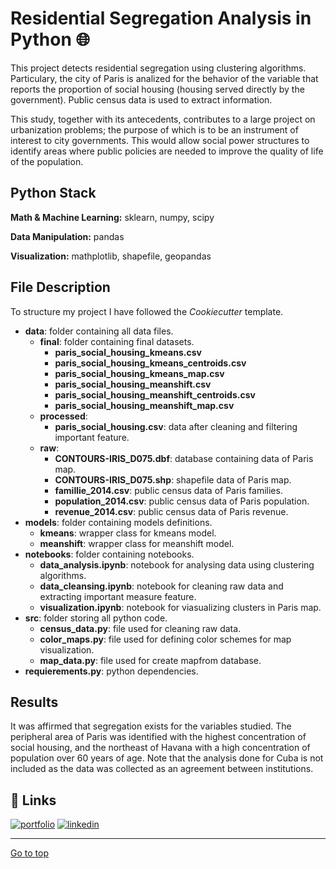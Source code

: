 
# Residential Segregation Analysis in Python :globe_with_meridians:	

This project detects residential segregation using clustering algorithms. Particulary, the city of Paris is analized for the behavior of the variable that reports the proportion of social housing (housing served directly by the government). Public census data is used to extract information.


This study, together with its antecedents, contributes to a large project on urbanization problems; the purpose of which is to be an instrument of interest to city governments. This would allow social power structures to identify areas where public policies are needed to improve the quality of life of the population. 
## Python Stack

**Math & Machine Learning:** sklearn, numpy, scipy

**Data Manipulation:** pandas

**Visualization:** mathplotlib, shapefile, geopandas
## File Description
To structure my project I have followed the *Cookiecutter* template.

- **data**: folder containing all data files.
    - **final**: folder containing final datasets.
        - **paris_social_housing_kmeans.csv**
        - **paris_social_housing_kmeans_centroids.csv**
        - **paris_social_housing_kmeans_map.csv**
        - **paris_social_housing_meanshift.csv**
        - **paris_social_housing_meanshift_centroids.csv**
        - **paris_social_housing_meanshift_map.csv**
    - **processed**:
        - **paris_social_housing.csv**: data after cleaning and filtering important feature.
    - **raw**:
        - **CONTOURS-IRIS_D075.dbf**: database containing data of Paris map. 
        - **CONTOURS-IRIS_D075.shp**: shapefile data of Paris map. 
        - **famillie_2014.csv**: public census data of Paris families.
        - **population_2014.csv**: public census data of Paris population.
        - **revenue_2014.csv**: public census data of Paris revenue.
- **models**: folder containing models definitions.
    - **kmeans**: wrapper class for kmeans model.
    - **meanshift**: wrapper class for meanshift model.
- **notebooks**: folder containing notebooks.
    - **data_analysis.ipynb**: notebook for analysing data using clustering algorithms.
    - **data_cleansing.ipynb**: notebook for cleaning raw data and extracting important measure feature.
    - **visualization.ipynb**: notebook for viasualizing clusters in Paris map.
- **src**: folder storing all python code. 
    - **census_data.py**: file used for cleaning raw data. 
    - **color_maps.py**: file used for defining color schemes for map visualization.
    - **map_data.py**: file used for create mapfrom database.
- **requierements.py**: python dependencies.

## Results
It was affirmed that segregation exists for the variables studied. 
The peripheral area of Paris was identified with the highest concentration of social housing, 
and the northeast of Havana with a high concentration of population over 60 years of age. 
Note that the analysis done for Cuba is not included as the data was collected as an agreement between institutions.

## 🔗 Links
[![portfolio](https://img.shields.io/badge/my_portfolio-000?style=for-the-badge&logo=ko-fi&logoColor=white)](https://gabrielarscp.wixsite.com/gabsdatascience/)
[![linkedin](https://img.shields.io/badge/linkedin-0A66C2?style=for-the-badge&logo=linkedin&logoColor=white)](https://www.linkedin.com/in/gabrielasanta/)

- - - -
[Go to top](#TOP)
